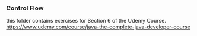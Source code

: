 <h3>Control Flow</h3>

this folder contains exercises for Section 6 of the Udemy Course.
https://www.udemy.com/course/java-the-complete-java-developer-course